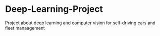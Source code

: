 # Deep-Learning-Project
Project about deep learning and computer vision for self-driving cars and fleet manaagement
